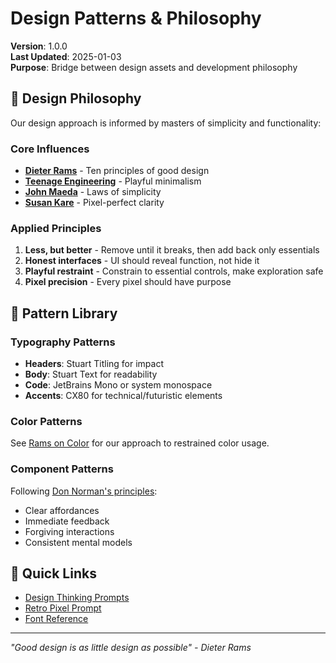 # Design Patterns & Philosophy
**Version**: 1.0.0  
**Last Updated**: 2025-01-03  
**Purpose**: Bridge between design assets and development philosophy

## 🎨 Design Philosophy

Our design approach is informed by masters of simplicity and functionality:

### Core Influences
- **[Dieter Rams](../inspo/dieter-rams/)** - Ten principles of good design
- **[Teenage Engineering](../inspo/te/)** - Playful minimalism
- **[John Maeda](../inspo/design-and-aesthetics/john-maeda/)** - Laws of simplicity
- **[Susan Kare](../inspo/design-and-aesthetics/susan-kare/)** - Pixel-perfect clarity

### Applied Principles
1. **Less, but better** - Remove until it breaks, then add back only essentials
2. **Honest interfaces** - UI should reveal function, not hide it
3. **Playful restraint** - Constrain to essential controls, make exploration safe
4. **Pixel precision** - Every pixel should have purpose

## 🎯 Pattern Library

### Typography Patterns
- **Headers**: Stuart Titling for impact
- **Body**: Stuart Text for readability  
- **Code**: JetBrains Mono or system monospace
- **Accents**: CX80 for technical/futuristic elements

### Color Patterns
See [Rams on Color](../inspo/dieter-rams/color.md) for our approach to restrained color usage.

### Component Patterns
Following [Don Norman's principles](../inspo/design-and-aesthetics/don-norman/):
- Clear affordances
- Immediate feedback
- Forgiving interactions
- Consistent mental models

## 🔗 Quick Links

- [Design Thinking Prompts](../prompts/philosophy/design-thinking.md)
- [Retro Pixel Prompt](./prompts/retro-pixel.xml)
- [Font Reference](./FONTS_REFERENCE.md)

---
*"Good design is as little design as possible" - Dieter Rams*
